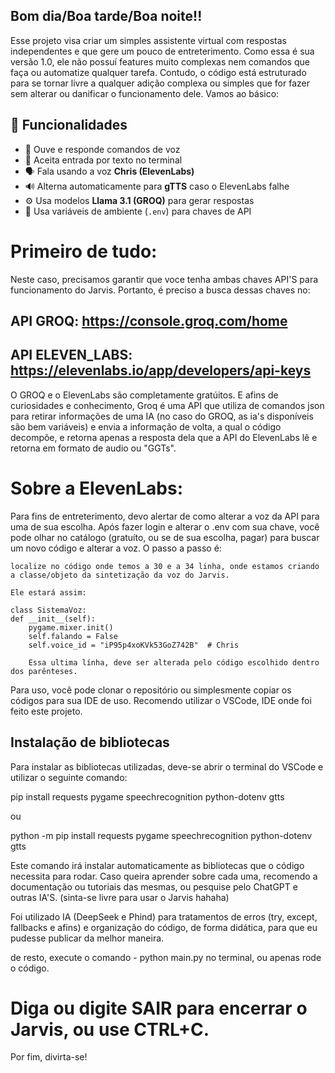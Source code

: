 ## Bom dia/Boa tarde/Boa noite!!

Esse projeto visa criar um simples assistente virtual com respostas independentes e que gere um pouco de entreterimento.
Como essa é sua versão 1.0, ele não possuí features muito complexas nem comandos que faça ou automatize qualquer tarefa.
Contudo, o código está estruturado para se tornar livre a qualquer adição complexa ou simples que for fazer sem alterar
ou danificar o funcionamento dele.
Vamos ao básico:

## 🧠 Funcionalidades
- 🎤 Ouve e responde comandos de voz  
- 💬 Aceita entrada por texto no terminal  
- 🗣️ Fala usando a voz **Chris (ElevenLabs)**  
- 🔊 Alterna automaticamente para **gTTS** caso o ElevenLabs falhe  
- ⚙️ Usa modelos **Llama 3.1 (GROQ)** para gerar respostas  
- 🧩 Usa variáveis de ambiente (`.env`) para chaves de API

# Primeiro de tudo:
Neste caso, precisamos garantir que voce tenha ambas chaves API'S para funcionamento do Jarvis. Portanto, é preciso
a busca dessas chaves no:

## API GROQ: https://console.groq.com/home
## API ELEVEN_LABS: https://elevenlabs.io/app/developers/api-keys

O GROQ e o ElevenLabs são completamente gratúitos. E afins de curiosidades e conhecimento, Groq é uma API que utiliza
de comandos json para retirar informações de uma IA (no caso do GROQ, as ia's disponíveis são bem variáveis) e envia
a informação de volta, a qual o código decompõe, e retorna apenas a resposta dela que a API do ElevenLabs lê e retorna
em formato de audio ou "GGTs".

# Sobre a ElevenLabs:
Para fins de entreterimento, devo alertar de como alterar a voz da API para uma de sua escolha. Após fazer login e alterar
o .env com sua chave, você pode olhar no catálogo (gratuíto, ou se de sua escolha, pagar) para buscar um novo código e
alterar a voz. 
O passo a passo é:

    localize no código onde temos a 30 e a 34 linha, onde estamos criando a classe/objeto da sintetização da voz do Jarvis.

    Ele estará assim:

    class SistemaVoz:
    def __init__(self):
        pygame.mixer.init()
        self.falando = False
        self.voice_id = "iP95p4xoKVk53GoZ742B"  # Chris

        Essa ultima línha, deve ser alterada pelo código escolhido dentro dos parênteses.

Para uso, você pode clonar o repositório ou simplesmente copiar os códigos para sua IDE de uso. Recomendo utilizar o VSCode,
IDE onde foi feito este projeto.

## Instalação de bibliotecas

Para instalar as bibliotecas utilizadas, deve-se abrir o terminal do VSCode e utilizar o seguinte comando:

pip install requests pygame speechrecognition python-dotenv gtts

ou

python -m pip install requests pygame speechrecognition python-dotenv gtts


Este comando irá instalar automaticamente as bibliotecas que o código necessita para rodar.
Caso queira aprender sobre cada uma, recomendo a documentação ou tutoriais das mesmas, ou pesquise pelo ChatGPT e outras IA'S.
(sinta-se livre para usar o Jarvis hahaha)

Foi utilizado IA (DeepSeek e Phind) para tratamentos de erros (try, except, fallbacks e afins) e organização do código, de forma didática, para que eu pudesse
publicar da melhor maneira.

de resto, execute o comando - python main.py no terminal, ou apenas rode o código.

# Diga ou digite SAIR para encerrar o Jarvis, ou use CTRL+C.


Por fim, divirta-se!

